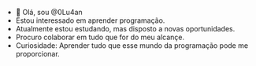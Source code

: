- 👋 Olá, sou @0Lu4an
- Estou interessado em aprender programação.
- Atualmente estou estudando, mas disposto a novas oportunidades.
- Procuro colaborar em tudo que for do meu alcançe.
- Curiosidade: Aprender tudo que esse mundo da programação pode me proporcionar.
